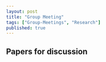 ```yaml
---
layout: post
title: "Group Meeting"
tags: ["Group-Meetings", "Research"]
published: true
---
```


Papers for discussion
---------------------

